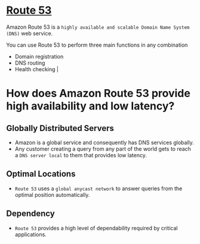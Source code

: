 
# [Route 53](https://docs.aws.amazon.com/Route53/latest/DeveloperGuide/Welcome.html)

Amazon Route 53 is a `highly available and scalable Domain Name System (DNS)` web service. 

You can use Route 53 to perform three main functions in any combination
- Domain registration
- DNS routing
- Health checking                                                                                                                                                                                                                                                                                                                                                    |

# How does Amazon Route 53 provide high availability and low latency?

## Globally Distributed Servers
- Amazon is a global service and consequently has DNS services globally.
- Any customer creating a query from any part of the world gets to reach a `DNS server local` to them that provides low latency.

## Optimal Locations
- `Route 53` uses a `global anycast network` to answer queries from the optimal position automatically.

## Dependency
- `Route 53` provides a high level of dependability required by critical applications.


